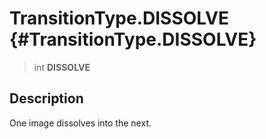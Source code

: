 TransitionType.DISSOLVE {#TransitionType.DISSOLVE}
=======================

> int **DISSOLVE**

Description
-----------

One image dissolves into the next.
